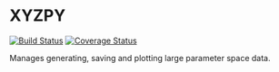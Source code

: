 # XYZPY

[![Build Status](https://travis-ci.org/jcmgray/xyzpy.svg?branch=master)](https://travis-ci.org/jcmgray/xyzpy)
[![Coverage Status](https://coveralls.io/repos/github/jcmgray/xyzpy/badge.svg?branch=master)](https://coveralls.io/github/jcmgray/xyzpy?branch=master)

Manages generating, saving and plotting large parameter space data.

<!-- Better description, based on etc -->
<!-- Installation and tests -->
<!-- Examples -->
